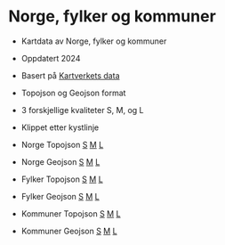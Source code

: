 # Norge, fylker og kommuner

* Kartdata av Norge, fylker og kommuner
* Oppdatert 2024
* Basert på [Kartverkets data](https://kartkatalog.geonorge.no) 
* Topojson og Geojson format
* 3 forskjellige kvaliteter S, M, og L
* Klippet etter kystlinje

* Norge Topojson [S](https://github.com/robhop/fylker-og-kommuner/blob/main/Norge-S.topojson) [M](https://github.com/robhop/fylker-og-kommuner/blob/main/Norge-M.topojson) [L](https://github.com/robhop/fylker-og-kommuner/blob/main/Norge-L.topojson)
* Norge Geojson [S](https://github.com/robhop/fylker-og-kommuner/blob/main/Norge-S.geojson) [M](https://github.com/robhop/fylker-og-kommuner/blob/main/Norge-M.geojson) [L](https://github.com/robhop/fylker-og-kommuner/blob/main/Norge-L.geojson)
* Fylker Topojson [S](https://github.com/robhop/fylker-og-kommuner/blob/main/Fylker-S.topojson) [M](https://github.com/robhop/fylker-og-kommuner/blob/main/Fylker-M.topojson) [L](https://github.com/robhop/fylker-og-kommuner/blob/main/Fylker-L.topojson)
* Fylker Geojson [S](https://github.com/robhop/fylker-og-kommuner/blob/main/Fylker-S.geojson) [M](https://github.com/robhop/fylker-og-kommuner/blob/main/Fylker-M.geojson) [L](https://github.com/robhop/fylker-og-kommuner/blob/main/Fylker-L.geojson)
* Kommuner Topojson [S](https://github.com/robhop/fylker-og-kommuner/blob/main/Kommuner-S.topojson) [M](https://github.com/robhop/fylker-og-kommuner/blob/main/Kommuner-M.topojson) [L](https://github.com/robhop/fylker-og-kommuner/blob/main/Kommuner-L.topojson)
* Kommuner Geojson [S](https://github.com/robhop/fylker-og-kommuner/blob/main/Kommuner-S.geojson) [M](https://github.com/robhop/fylker-og-kommuner/blob/main/Kommuner-M.geojson) [L](https://github.com/robhop/fylker-og-kommuner/blob/main/Kommuner-L.geojson)